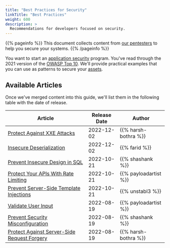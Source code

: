 ```yaml
---
title: "Best Practices for Security"
linkTitle: "Best Practices"
weight: 600
description: >
  Recommendations for developers focused on security.
---
```


{{% pageinfo %}}
This document collects content from [our pentesters](https://cobalt.io/our-pentesters) to
help you secure your systems.
{{% /pageinfo %}}

You want to start an [application security](../getting-started/glossary/#application-security-appsec)
program. You've read through the 2021 version of the [OWASP Top 10](https://owasp.org/Top10/).
We'll provide practical examples that you can use as patterns to secure your
[assets](../getting-started/glossary/#asset).

<!-- Plan: set up subdirectories based on each OWASP Top 10 entry. Add an `_index.md` file, with a brief description from https://owasp.org/Top10/ and add each article in that subdirectory -->
<!-- Keep the first articles in the "top-level" BestPractices subdirectory,
until we have enough articles to actually organize. -->

## Available Articles

Once we've merged content into this guide, we'll list them in the following table with the
date of release.

| Article | Release Date | Author |
| ----- | ----- | ----- |
|[Protect Against XXE Attacks](./protect-against-xxe)                | 2022-12-02   | {{% harsh-bothra %}} |
|[Insecure Deserialization](./insecure-deserialization)                | 2022-12-02   | {{% farid %}} |
| [Prevent Insecure Design in SQL](./secure-design)                     | 2022-10-21   | {{% shashank %}}      |
| [Protect Your APIs With Rate Limiting](./api-rate-limiting)           | 2022-10-21   | {{% payloadartist %}} |
| [Prevent Server-Side Template Injections](./prevent-ssti)             | 2022-10-21   | {{% unstabl3 %}}      |
| [Validate User Input](./input-validation)                             | 2022-08-19   | {{% payloadartist %}} |
| [Prevent Security Misconfiguration](./prevent-security-misconfig)     | 2022-08-19   | {{% shashank %}}      |
| [Protect Against Server-Side Request Forgery](./protect-against-ssrf) | 2022-08-19   | {{% harsh-bothra %}}  |

